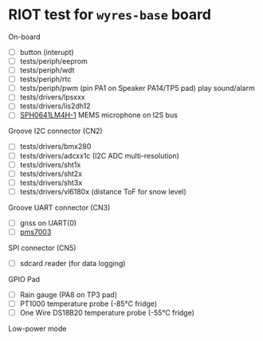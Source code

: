 # RIOT test for `wyres-base` board

On-board
* [ ] button (interupt)
* [ ] tests/periph/eeprom
* [ ] tests/periph/wdt
* [ ] tests/periph/rtc
* [ ] tests/periph/pwm (pin PA1 on Speaker PA14/TP5 pad) play sound/alarm
* [ ] tests/drivers/lpsxxx
* [ ] tests/drivers/lis2dh12
* [ ] [SPH0641LM4H-1](https://www.knowles.com/docs/default-source/default-document-library/sph0641lm4h-1_morello_datasheet.pdf) MEMS microphone on I2S bus

Groove I2C connector (CN2)
* [ ] tests/drivers/bmx280
* [ ] tests/drivers/adcxx1c (I2C ADC multi-resolution)
* [ ] tests/drivers/sht1x
* [ ] tests/drivers/sht2x
* [ ] tests/drivers/sht3x
* [ ] tests/drivers/vl6180x (distance ToF for snow level)

Groove UART connector (CN3)
* [ ] gnss on UART(0)
* [ ] [pms7003](https://github.com/airqualitystation/firmware_for_bmx280_pms7003)

SPI connector (CN5)
* [ ] sdcard reader (for data logging)

GPIO Pad
* [ ] Rain gauge (PA8 on TP3 pad)
* [ ] PT1000 temperature probe (-85°C fridge)
* [ ] One Wire DS18B20 temperature probe (-55°C fridge)

Low-power mode

